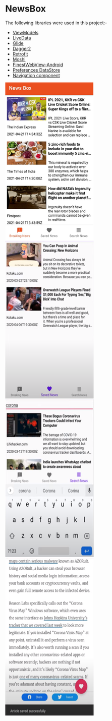 # NewsBox
The following libraries were used in this project:-

 - [ViewModels](https://developer.android.com/topic/libraries/architecture/viewmodel)
 - [LiveData](https://developer.android.com/topic/libraries/architecture/livedata)
 - [Glide](https://github.com/bumptech/glide)
 - [Dagger2](https://github.com/google/dagger)
 - [Retrofit](https://github.com/square/retrofit)
 - [Moshi](https://github.com/square/moshi)
 - [FinestWebView-Android](https://github.com/TheFinestArtist/FinestWebView-Android)
 - [Preferences DataStore](https://developer.android.com/topic/libraries/architecture/datastore)
 - [Navigation component](https://developer.android.com/guide/navigation)

<img src = "https://github.com/Brutevision/News_Box/blob/master/app/main.jpeg" height="500" width="280"/>&nbsp;&nbsp;&nbsp;&nbsp;&nbsp;<img src = "https://github.com/Brutevision/News_Box/blob/master/app/saved.PNG" height="500" width="280"/>&nbsp;&nbsp;&nbsp;&nbsp;&nbsp;<img src = "https://github.com/Brutevision/News_Box/blob/master/app/search.PNG" height="500" width="280"/>&nbsp;&nbsp;&nbsp;&nbsp;&nbsp;<img src = "https://github.com/Brutevision/News_Box/blob/master/app/article.PNG" height="500" width="280"/>

